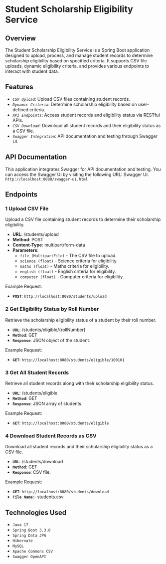 # Student Scholarship Eligibility Service

## Overview

The Student Scholarship Eligibility Service is a Spring Boot application designed to upload, process, and manage student records to determine scholarship eligibility based on specified criteria. It supports CSV file uploads, dynamic eligibility criteria, and provides various endpoints to interact with student data.

## Features

- *`CSV Upload`*: Upload CSV files containing student records.
- *`Dynamic Criteria`*: Determine scholarship eligibility based on user-defined criteria.
- *`API Endpoints`*: Access student records and eligibility status via RESTful APIs.
- *`CSV Download`*: Download all student records and their eligibility status as a CSV file.
- *`Swagger Integration`*: API documentation and testing through Swagger UI.


## API Documentation

This application integrates Swagger for API documentation and testing. You can access the Swagger UI by visiting the following URL: Swagger UI.
`http://localhost:8080/swagger-ui.html`

## Endpoints

### 1 Upload CSV File

Upload a CSV file containing student records to determine their scholarship eligibility.

- **URL**: /students/upload
- **Method**: POST
- **Content-Type**: multipart/form-data
- **Parameters**:
  - `file (MultipartFile)` - The CSV file to upload.
  - `science (float)` - Science criteria for eligibility.
  - `maths (float)` - Maths criteria for eligibility.
  - `english (float)` - English criteria for eligibility.
  - `computer (float)` - Computer criteria for eligibility.

Example Request:
 - **`POST`**: `http://localhost:8080/students/upload`

### 2 Get Eligibility Status by Roll Number

Retrieve the scholarship eligibility status of a student by their roll number.

- **`URL`**: /students/eligible/{rollNumber}
- **`Method`**: GET
- **`Response`**: JSON object of the student.

Example Request:
 - **`GET`**: `http://localhost:8080/students/eligible/100101`

### 3 Get All Student Records

Retrieve all student records along with their scholarship eligibility status.

- **`URL`**: /students/eligible
- **`Method`**: GET
- **`Response`**: JSON array of students.

Example Request:
- **`GET`**: `http://localhost:8080/students/eligible`

### 4 Download Student Records as CSV

Download all student records and their scholarship eligibility status as a CSV file.

- **`URL`**: /students/download
- **`Method`**: GET
- **`Response`**: CSV file.

Example Request:
- **`GET`**: `http://localhost:8080/students/download`
- **`File Name`**:- students.csv

## Technologies Used

- `Java 17`
- `Spring Boot 3.3.0`
- `Spring Data JPA`
- `Hibernate`
- `MySQL`
- `Apache Commons CSV`
- `Swagger OpenAPI`
